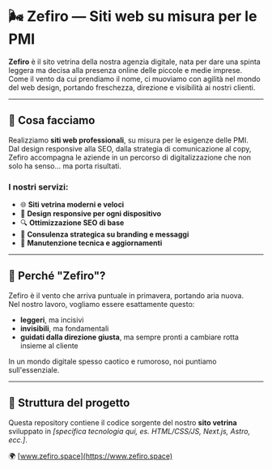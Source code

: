 # 🌬️ Zefiro — Siti web su misura per le PMI

**Zefiro** è il sito vetrina della nostra agenzia digitale, nata per dare una spinta leggera ma decisa alla presenza online delle piccole e medie imprese.  
Come il vento da cui prendiamo il nome, ci muoviamo con agilità nel mondo del web design, portando freschezza, direzione e visibilità ai nostri clienti.

---

## 🚀 Cosa facciamo

Realizziamo **siti web professionali**, su misura per le esigenze delle PMI.  
Dal design responsive alla SEO, dalla strategia di comunicazione al copy, Zefiro accompagna le aziende in un percorso di digitalizzazione che non solo ha senso... ma porta risultati.

### I nostri servizi:
- 🌐 **Siti vetrina moderni e veloci**
- 📱 **Design responsive per ogni dispositivo**
- 🔍 **Ottimizzazione SEO di base**
- 🧭 **Consulenza strategica su branding e messaggi**
- 🔧 **Manutenzione tecnica e aggiornamenti**

---

## 💨 Perché "Zefiro"?

Zefiro è il vento che arriva puntuale in primavera, portando aria nuova.  
Nel nostro lavoro, vogliamo essere esattamente questo:  
- **leggeri**, ma incisivi  
- **invisibili**, ma fondamentali  
- **guidati dalla direzione giusta**, ma sempre pronti a cambiare rotta insieme al cliente  

In un mondo digitale spesso caotico e rumoroso, noi puntiamo sull'essenziale.

---

## 📁 Struttura del progetto

Questa repository contiene il codice sorgente del nostro **sito vetrina** sviluppato in _[specifica tecnologia qui, es. HTML/CSS/JS, Next.js, Astro, ecc.]_.

🌍 [www.zefiro.space](https://www.zefiro.space)